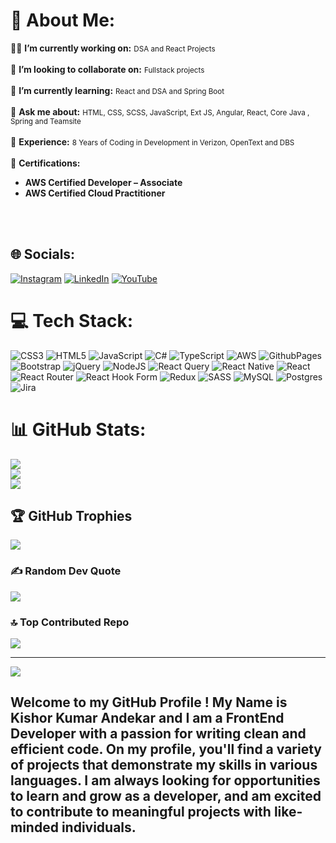 # 💫 About Me:
<p dir="auto">
  👨‍💻 <strong>I’m currently working on:</strong> <small>DSA and React Projects</small><br /><br />
  🤝 <strong>I’m looking to collaborate on:</strong> <small>Fullstack projects</small><br /><br />
  🌱 <strong>I’m currently learning:</strong> <small> React and DSA and Spring Boot</small><br /><br />
  🙋 <strong>Ask me about:</strong> <small>HTML, CSS, SCSS, JavaScript, Ext JS, Angular, React, Core Java , Spring and Teamsite</small><br /><br />
  🚀 <strong>Experience:</strong> <small>8 Years of Coding in Development in Verizon, OpenText and DBS</small> <br /><br />
  🚀 <strong>Certifications:</strong> <ul> <li><strong>AWS Certified Developer – Associate</strong></li> <li><strong>AWS Certified Cloud Practitioner</strong></li> </ul><br /><br />
</p>

## 🌐 Socials:
 [![Instagram](https://img.shields.io/badge/Instagram-%23E4405F.svg?logo=Instagram&logoColor=white)](https://instagram.com/kishorandekar) [![LinkedIn](https://img.shields.io/badge/LinkedIn-%230077B5.svg?logo=linkedin&logoColor=white)](https://www.linkedin.com/in/kishor-kumar-andekar/) [![YouTube](https://img.shields.io/badge/YouTube-%23FF0000.svg?logo=YouTube&logoColor=white)](https://www.youtube.com/@kishorreyansh) 

# 💻 Tech Stack:
![CSS3](https://img.shields.io/badge/css3-%231572B6.svg?style=for-the-badge&logo=css3&logoColor=white) ![HTML5](https://img.shields.io/badge/html5-%23E34F26.svg?style=for-the-badge&logo=html5&logoColor=white) ![JavaScript](https://img.shields.io/badge/javascript-%23323330.svg?style=for-the-badge&logo=javascript&logoColor=%23F7DF1E) ![C#](https://img.shields.io/badge/c%23-%23239120.svg?style=for-the-badge&logo=csharp&logoColor=white) ![TypeScript](https://img.shields.io/badge/typescript-%23007ACC.svg?style=for-the-badge&logo=typescript&logoColor=white) ![AWS](https://img.shields.io/badge/AWS-%23FF9900.svg?style=for-the-badge&logo=amazon-aws&logoColor=white) ![GithubPages](https://img.shields.io/badge/github%20pages-121013?style=for-the-badge&logo=github&logoColor=white) ![Bootstrap](https://img.shields.io/badge/bootstrap-%238511FA.svg?style=for-the-badge&logo=bootstrap&logoColor=white) ![jQuery](https://img.shields.io/badge/jquery-%230769AD.svg?style=for-the-badge&logo=jquery&logoColor=white) ![NodeJS](https://img.shields.io/badge/node.js-6DA55F?style=for-the-badge&logo=node.js&logoColor=white) ![React Query](https://img.shields.io/badge/-React%20Query-FF4154?style=for-the-badge&logo=react%20query&logoColor=white) ![React Native](https://img.shields.io/badge/react_native-%2320232a.svg?style=for-the-badge&logo=react&logoColor=%2361DAFB) ![React](https://img.shields.io/badge/react-%2320232a.svg?style=for-the-badge&logo=react&logoColor=%2361DAFB) ![React Router](https://img.shields.io/badge/React_Router-CA4245?style=for-the-badge&logo=react-router&logoColor=white) ![React Hook Form](https://img.shields.io/badge/React%20Hook%20Form-%23EC5990.svg?style=for-the-badge&logo=reacthookform&logoColor=white) ![Redux](https://img.shields.io/badge/redux-%23593d88.svg?style=for-the-badge&logo=redux&logoColor=white) ![SASS](https://img.shields.io/badge/SASS-hotpink.svg?style=for-the-badge&logo=SASS&logoColor=white) ![MySQL](https://img.shields.io/badge/mysql-%2300000f.svg?style=for-the-badge&logo=mysql&logoColor=white) ![Postgres](https://img.shields.io/badge/postgres-%23316192.svg?style=for-the-badge&logo=postgresql&logoColor=white)![Jira](https://img.shields.io/badge/jira-%230A0FFF.svg?style=for-the-badge&logo=jira&logoColor=white)
# 📊 GitHub Stats:
![](https://github-readme-stats.vercel.app/api?username=kishorreyansh&theme=dark&hide_border=false&include_all_commits=false&count_private=false&cache_seconds=1800)<br/>
![](https://github-readme-streak-stats.herokuapp.com/?user=kishorreyansh&theme=dark&hide_border=false&cache_seconds=1800)<br/>
![](https://github-readme-stats.vercel.app/api/top-langs/?username=kishorreyansh&theme=dark&hide_border=false&include_all_commits=false&count_private=false&layout=compact&cache_seconds=1800)

## 🏆 GitHub Trophies
![](https://github-profile-trophy.vercel.app/?username=kishorreyansh&theme=radical&no-frame=false&no-bg=true&margin-w=4)

### ✍️ Random Dev Quote
![](https://quotes-github-readme.vercel.app/api?type=horizontal&theme=radical)

### 🔝 Top Contributed Repo
![](https://github-contributor-stats.vercel.app/api?username=kishorreyansh&limit=5&theme=dark&combine_all_yearly_contributions=true)

---
[![](https://visitcount.itsvg.in/api?id=kishorreyansh&icon=0&color=0)](https://visitcount.itsvg.in)

  
<!-- Proudly created with GPRM ( https://gprm.itsvg.in ) -->

## Welcome to my GitHub Profile ! My Name is Kishor Kumar Andekar and I am a FrontEnd Developer with a passion for writing clean and efficient code. On my profile, you'll find a variety of projects that demonstrate my skills in various languages. I am always looking for opportunities to learn and grow as a developer, and am excited to contribute to meaningful projects with like-minded individuals.
